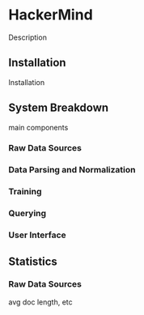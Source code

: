 # HackerMind

Description

## Installation

Installation

## System Breakdown

main components

### Raw Data Sources

### Data Parsing and Normalization

### Training

### Querying

### User Interface

## Statistics

### Raw Data Sources

avg doc length, etc
